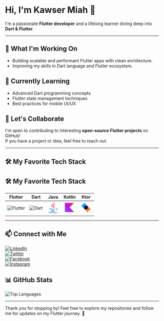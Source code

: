 # Hi, I'm Kawser Miah 👋

I'm a passionate **Flutter developer** and a lifelong learner diving deep into **Dart & Flutter**.

---

## 🔭 What I'm Working On
- Building scalable and performant Flutter apps with clean architecture.
- Improving my skills in Dart language and Flutter ecosystem.

## 🌱 Currently Learning
- Advanced Dart programming concepts
- Flutter state management techniques
- Best practices for mobile UI/UX

## 👯 Let's Collaborate
I'm open to contributing to interesting **open-source Flutter projects** on GitHub!  
If you have a project or idea, feel free to reach out.

---

## 🛠️ My Favorite Tech Stack

## 🛠️ My Favorite Tech Stack

| Flutter | Dart | Java | Kotlin | Ktor |
|---------|------|------|--------|------|
| <img src="https://www.vectorlogo.zone/logos/flutterio/flutterio-icon.svg" alt="Flutter" width="40" height="40"/> | <img src="https://www.vectorlogo.zone/logos/dartlang/dartlang-icon.svg" alt="Dart" width="40" height="40"/> | <img src="https://raw.githubusercontent.com/devicons/devicon/master/icons/java/java-original.svg" alt="Java" width="40" height="40"/> | <img src="https://raw.githubusercontent.com/devicons/devicon/master/icons/kotlin/kotlin-original.svg" alt="Kotlin" width="40" height="40"/> | <img src="https://raw.githubusercontent.com/devicons/devicon/master/icons/ktor/ktor-original.svg" alt="Ktor" width="40" height="40"/> |


---

## 📫 Connect with Me

[![LinkedIn](https://img.shields.io/badge/LinkedIn-0A66C2?style=for-the-badge&logo=linkedin&logoColor=white)](https://www.linkedin.com/in/md-kawser-ahmed-b2a250304/)  
[![Twitter](https://img.shields.io/badge/Twitter-1DA1F2?style=for-the-badge&logo=twitter&logoColor=white)](https://twitter.com/kawserahme)  
[![Facebook](https://img.shields.io/badge/Facebook-1877F2?style=for-the-badge&logo=facebook&logoColor=white)](https://fb.com/100010207877779)  
[![Instagram](https://img.shields.io/badge/Instagram-E4405F?style=for-the-badge&logo=instagram&logoColor=white)](https://instagram.com/kawser_ahmed._)



## 📊 GitHub Stats

![Top Languages](https://github-readme-stats.vercel.app/api/top-langs?username=kawser-miah&show_icons=true&locale=en&layout=compact)

---

Thank you for stopping by! Feel free to explore my repositories and follow me for updates on my Flutter journey. 🚀
